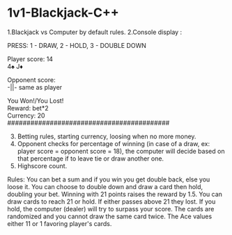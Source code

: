 # 1v1-Blackjack-C++

1.Blackjack vs Computer by default rules.
2.Console display :


PRESS: 1 - DRAW, 2 - HOLD, 3 - DOUBLE DOWN

Player score: 14                        
4♠ J♦

Opponent score:                   
 -||- same as player


 You Won!/You Lost!        
 Reward: bet*2             
 Currency: 20     
##########################################

3. Betting rules, starting currency, loosing when no more money.
4. Opponent checks for percentage of winning (in case of a draw, ex: player score = opponent score = 18),
the computer will decide based on that percentage if to leave tie or draw another one.
5. Highscore count.

Rules:  You can bet a sum and if you win you get double back, else you loose it.
	You can choose to double down and draw a card then hold, doubling your bet.
	Winning with 21 points raises the reward by 1.5.
	You can draw cards to reach 21 or hold.
	If either passes above 21 they lost.
	If you hold, the computer (dealer) will try to surpass your score.
	The cards are randomized and you cannot draw the same card twice.
	The Ace values either 11 or 1 favoring player's cards.


		

